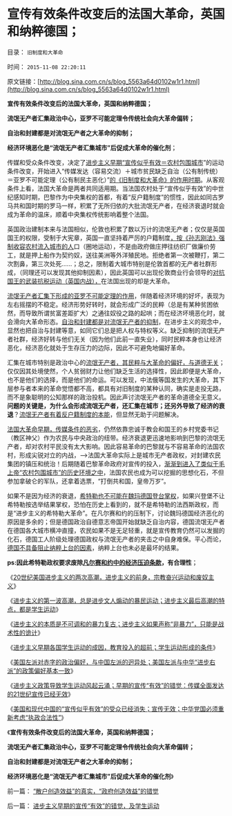 # 宣传有效条件改变后的法国大革命，英国和纳粹德国；

目录： `旧制度和大革命` 

时间： `2015-11-08 22:20:11` 

原文链接：[http://blog.sina.com.cn/s/blog_5563a64d0102w1r1.html](http://blog.sina.com.cn/s/blog_5563a64d0102w1r1.html)

**宣传有效条件改变后的法国大革命，英国和纳粹德国；**

**流氓无产者汇集政治中心，亚罗不可能定理令传统社会向大革命偏转；**

**自治和封建都是对流氓无产者之大革命的抑制；**

**经济环境恶化是“流氓无产者汇集城市”后促成大革命的催化剂**；

传媒和受众条件改变，决定了[进步主义早期“宣传似乎有效＝农村包围城市](../../../2015/11/7/进步主义对宣传的错觉，旧制度和大革命的现实.md)”的运动条件改变，开始进入“传媒发达（容易交流）＋城市贫民缺乏自治（公有制传统）＝亚罗不可能定理（公有制民主恶化）”[的《旧制度和大革命》的作用时期](../../../2015/10/6/所有专制都是多数人暴政，所有暴政，都起源于民主制度.md)。从客观条件上看，法国大革命是两者共同适用期。当法国农村处于“宣传似乎有效”的中世纪感知时期，巴黎作为中央集权的首都，有着“反户籍制度”的惯性，因此如同古罗马共和国时期的罗马一样，积累了无所归依的大批流氓无产者，在经济衰退时就会成为革命的温床，顺着中央集权传统影响着整个法国。

英国政治建制本来与法国相似，伦敦也积累了数以万计的流氓无产者；仅仅是英国国王的权限，受制于大宪章，英国一直坚持着严厉的户籍制度[，按《孙志刚法》强制收容农村流入城市的人](../../../2011/3/30/美英“孙志刚法”和黑奴待遇.md)口（圈地运动），不是由政府做庄押往纺织厂做廉价劳工，就是押上船作为契约奴，送往美洲等外洋殖民地。拒绝者第一次被鞭打，第二次割鼻，第三次处死……；总之，限制着大城市特别是伦敦首都的无产者社群形成，（同理还可以发现其他抑制因素），因此英国可以出现伦敦商业行会领导的[对抗国王的武装抗税运动（英国内战），](../../../2013/11/21/英国内战双方的“阶级成分”，理解马恩毛主义的谬误.md)在法国出现的却是大革命。

[流氓无产者汇集下形成的亚罗不可能定理的作用](../../../2012/1/4/私有制比革命／改革／投票更重要；民主进程不必轰轰烈烈.md)，伴随着经济环境的好坏，表现为左右摇摆的不稳定。经济形势好转时，就会形成广泛的民粹（总是有某种贫困依然，而导致所谓贫富差距扩大）之通往奴役之路的起哄；而在经济坏境恶化时，就会滑向大革命形态。[自治和封建都是对流氓无产者的抑制](../../../2009/5/23/就孙志刚悲剧回答户籍制度合理性实施.md)，在进步主义的观念中，显然也把自治与封建等意，如同它们总是把人权与特权等义。缺乏抑制的流氓无产者社群，经济好转与他们无关（因为他们此前一直失业），同时民粹本身也让经济恶化，经济恶化就处于生存压力的边际，因此不可避免地偏好革命。

汇集在城市特别是政治中心的[流氓无产者，其民粹与大革命的偏好，与道德无关](../../../2011/12/2/流氓无产者甘当牛二的利益合理性.md)；仅仅因其处境使然，个人贫弱财力让他们缺乏生活的选择性，因此即便是大革命，也不是他们的选择，而是他们的命运。可以发现，中法俄等国发生的大革命，其下层参与者本来的革命觉悟都不高，都具有对旧制度的某种认同，确实是走投无路，而不是象聪明的公知那样的政治投机。因此声讨流氓无产者的革命道德全无意义。**问题的关键是，为什么会形成流氓无产者，还汇集在城市；还另外导致了经济的衰退**？[流氓无产者有着反户籍制度的本能](../../../2010/3/6/为户籍制度正名，是民主启蒙的关键一环.md)，但显然无助于问题解决。

[法国大革命早期，传媒条件的恶劣](../../../2013/1/10/革命仅仅是对旧制度的一个版本的结束，是旧制度的延续.md)，仍然依靠忠诚于教会和国王的乡村党委书记（教区神父）作为农民与中央政治的纽带。经济衰退更迅速地影响到巴黎的流氓无产者，却对农村平民没有太大影响。因此容易革命的巴黎就与不容易革命的法国农村，形成尖锐对立的内战，——>法国大革命实际上是城市无产者政权，对封建农民集团的镇压和统治！后期随着巴黎革命政府对宣传的投入，[渐渐到进入了类似于毛上帝“农村包围城市”的历史环境之中](../../../2009/9/18/农村包围城市只是信仰中的神话.md)，法国农民也成为可以挖掘的思想化石，不但参加拿破仑的军队，还拿着选票，“打倒共和国，皇帝万岁”。

如果不是因为经济的衰退，[希特勒也不可能在魏玛德国登台掌权](../../../2009/6/29/法式民主可能方便了民粹希特勒上台.md)，如果兴登堡不让希特勒按选举结果掌权，恐怕在历史上看到的，就不是希特勒的法西斯政权，而是“进步主义的希特勒大革命”。在凡尔赛和约的压制下，讨论魏玛德国经济恶化的原因是多余的；但是德国政治自德意志帝国开始就缺乏自治内容，德国流氓无产者在德国各大城市横冲直撞，农民如果不是无足轻重，就是宣传教育仍然可以发掘的化石，德国工人阶级处理德国政权与流氓无产者的夹击之中自身难保。平心而论，[德国不具备阻止纳粹上台的因素](../../../2015/9/22/导致纳粹上台的政治经济环境及其起因；.md)，纳粹上台也未必是最坏的结果。

**ps:因此希特勒政权要求废除[凡尔赛和约中的经济压迫条款](../../../2009/12/13/希特勒德国低效地浪费了百年市场经济的积累.md)，有合理性**；

《[20世纪美国进步主义的两次高潮，进步主义的前身，宗教奋兴运动和废奴主义](../../../2015/11/1/20世纪美国进步主义的两次高潮，进步主义的前世今生.md)》

《[进步主义的第一波高潮，总是进步文人煽动的暴民运动；进步主义最后高潮的特点，都是学生运动](../../../2015/11/2/波浪理论描述的进步主义曲线，文人，暴民，学生运动.md)》

《[进步主义的本质是不可调和的暴力复古；进步主义如果声称“非暴力”，只能是战术性的诡计](../../../2015/11/3/进步主义的本质是不可调和的暴力复古；.md)》

《[进步主义早期各国学生运动的成因，教育投入的超前；学生运动形成的条件](../../../2015/11/4/进步主义早期各国的教育和学生运动之间的关联.md)》

《[美国左派对赤字的政治偏好，与中国左派的迥异处；美国左派与中华“进步右派”的政策偏好基本一致](../../../2015/11/5/美国左派对赤字的政治偏好，与中国左派的迥异，与中国右派的类同.md)》

《[进步主义政策导致学生运动风起云涌；早期的宣传“有效”的错觉：传媒全面发达的21世纪宣传已经无效](../../../2015/11/6/进步主义早期的宣传“有效”的错觉，及学生运动.md)》

《[美国和现代中国的“宣传似乎有效”的受众已经消失；宣传无效；中华党国必须重新考虑“执政合法性”](../../../2015/11/7/进步主义对宣传的错觉，旧制度和大革命的现实.md)》

《**宣传有效条件改变后的法国大革命，英国和纳粹德国；**

**流氓无产者汇集政治中心，亚罗不可能定理令传统社会向大革命偏转；**

**自治和封建都是对流氓无产者之大革命的抑制；**

**经济环境恶化是“流氓无产者汇集城市”后促成大革命的催化剂**》

前一篇： [“散户创造效益”的真实，“政府创造效益”的错觉](../../../2015/12/10/“散户创造效益”的真实，“政府创造效益”的错觉.md)

后一篇： [进步主义早期的宣传“有效”的错觉，及学生运动](../../../2015/11/6/进步主义早期的宣传“有效”的错觉，及学生运动.md)

